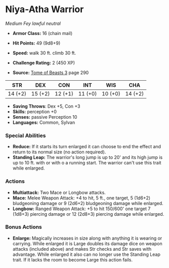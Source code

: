 # Niya-Atha Warrior

*Medium* *Fey* *lawful neutral*

- **Armor Class:** 16 (chain mail)
- **Hit Points:** 49 (9d8+9)
- **Speed:** walk 30 ft. climb 30 ft.

- **Challenge Rating:** 2 (450 XP)
- **Source:** [Tome of Beasts 3](https://koboldpress.com/kpstore/product/tome-of-beasts-3-for-5th-edition/) page 290

| STR | DEX | CON | INT | WIS | CHA |
| --- | --- | --- | --- | --- | --- |
| 14 (+2) | 15 (+2) | 12 (+1) | 11 (+0) | 10 (+0) | 14 (+2) |

- **Saving Throws**: Dex +5, Con +3
- **Skills:** perception +0
- **Senses:** passive Perception 10
- **Languages:** Common, Sylvan

### Special Abilities

- **Reduce:** If it starts its turn enlarged it can choose to end the effect and return to its normal size (no action required).
- **Standing Leap:** The warrior's long jump is up to 20' and its high jump is up to 10 ft. with or with o a running start. The warrior can't use this trait while enlarged.

### Actions

- **Multiattack:** Two Mace or Longbow attacks.
- **Mace:** Melee Weapon Attack: +4 to hit, 5 ft., one target, 5 (1d6+2) bludgeoning damage or 9 (2d6+2) bludgeoning damage while enlarged.
- **Longbow:** Ranged Weapon Attack: +5 to hit 150/600' one target 7 (1d8+3) piercing damage or 12 (2d8+3) piercing damage while enlarged.

### Bonus Actions

- **Enlarge:** Magically increases in size along with anything it is wearing or carrying. While enlarged it is Large doubles its damage dice on weapon attacks (included above) and makes Str checks and Str saves with advantage. While enlarged it also can no longer use the Standing Leap trait. If it lacks the room to become Large this action fails.


